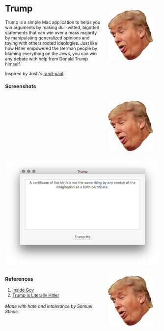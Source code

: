 # Trump <img align="right" width="30%" style="float:right; padding:20px;" src="trump.png">

Trump is a simple Mac application to helps you win arguments by making dull-witted, bigotted statements that can win over a mass 
majority by manipulating generalized opinions and toying with others rooted ideologies. Just like how Hitler empowered the German 
people by blaming everything on the Jews, you can win any debate with help from Donald Trump himself.

Inspired by Josh's [rand-paul](https://github.com/trommel/rand-paul).

### Screenshots 
<img align="right" width="30%" style="float:right; padding:20px;" src="trump.png">

<img src="Screenshots/0.png" style="margin: 8px auto;">
<img align="right" width="30%" style="float:right; padding:20px;" src="trump.png">

### References
1. [Inside Gov](http://presidential-candidates.insidegov.com/stories/5187/23-ridiculously-offensive-donald-trump-quotes)
2. [Trump is Literally Hitler](http://trumpisliterallyhitler.com)


###### Made with hate and intolerance by Samuel Steele
